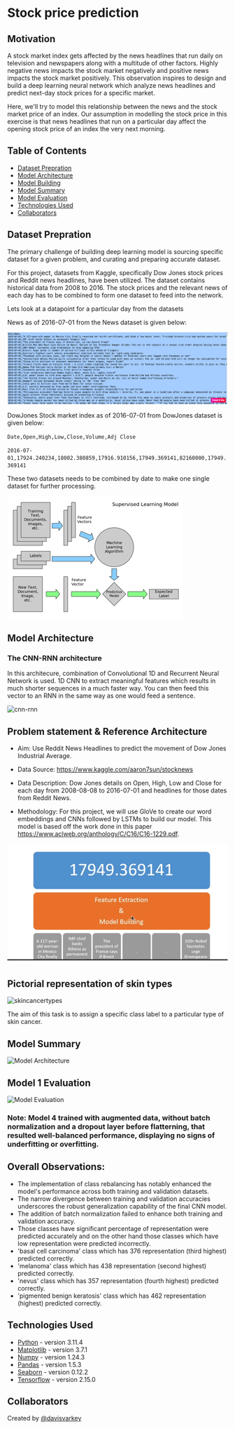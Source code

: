 # Stock price prediction

## Motivation

A stock market index gets affected by the news headlines that run daily on television and newspapers along with a multitude of other factors. Highly negative news impacts the stock market negatively and positive news impacts the stock market positively. This observation inspires to design and build a deep learning neural network which analyze news headlines and predict next-day stock prices for a specific market.
 
Here, we'll try to model this relationship between the news and the stock market price of an index. Our assumption in modelling the stock price in this exercise is that news headlines that run on a particular day affect the opening stock price of an index the very next morning.

## Table of Contents

- [Dataset Prepration](#general-information)
- [Model Architecture](#model-architecture)
- [Model Building](#model-architecture)
- [Model Summary](#model-summary)
- [Model Evaluation](#model-evaluation)
- [Technologies Used](#technologies-used)
- [Collaborators](#collaborators)

<!-- You can include any other section that is pertinent to your problem -->

## Dataset Prepration

The primary challenge of building deep learning model is sourcing specific dataset for a given problem, and curating and preparing accurate dataset.

For this project, datasets from Kaggle, specifically Dow Jones stock prices and Reddit news headlines, have been utilized. The dataset contains historical data from 2008 to 2016.  The stock prices and the relevant news of each day has to be combined to form one dataset to feed into the network.

Lets look at a datapoint for a particular day from the datasets

News as of 2016-07-01 from the News dataset is given below:

![basic](resources/News_2016_07_01.png)

DowJones Stock market index as of 2016-07-01 from DowJones dataset is given below:

`Date,Open,High,Low,Close,Volume,Adj Close`

 `2016-07-01,17924.240234,18002.380859,17916.910156,17949.369141,82160000,17949.369141`

These two datasets needs to be combined by date to make one single dataset for further processing.

![basic](resources/textmining.png)

## Model Architecture

### The CNN-RNN architecture

In this architecure, combination of Convolutional 1D and Recurrent Neural Network is used. 1D CNN to extract meaningful features which results in much shorter sequences in a much faster way. You can then feed this vector to an RNN in the same way as one would feed a sentence.

![cnn-rnn](resources/cnn-1d-rnn.jpg)






## Problem statement & Reference Architecture

- Aim: Use Reddit News Headlines to predict the movement of Dow Jones Industrial Average.

- Data Source: https://www.kaggle.com/aaron7sun/stocknews

- Data Description: Dow Jones details on Open, High, Low and Close for each day from 2008-08-08 to 2016-07-01 and headlines for those dates from Reddit News.

- Methodology: For this project, we will use GloVe to create our word embeddings and CNNs followed by LSTMs to build our model. This model is based off the work done in this paper https://www.aclweb.org/anthology/C/C16/C16-1229.pdf.

![basic](resources/basic_intent.png)


## Pictorial representation of skin types

![skincancertypes](./skin_cancer_types.png)

The aim of this task is to assign a specific class label to a particular type of skin cancer.



## Model Summary

![Model Architecture](./mode-1-summary.png)

## Model 1 Evaluation

![Model Evaluation](./model-1-evaluation.png)


### **Note:**  Model 4 trained with augmented data, without batch normalization and a dropout layer before flatterning, that resulted well-balanced performance, displaying no signs of underfitting or overfitting.

## Overall Observations:

- The implementation of class rebalancing has notably enhanced the model's performance across both training and validation datasets.
- The narrow divergence between training and validation accuracies underscores the robust generalization capability of the final CNN model.
- The addition of batch normalization failed to enhance both training and validation accuracy.
- Those classes have significant percentage of representation were predicted accurately and on the other hand those classes which have low representation were predicted incorrectly.
- 'basal cell carcinoma' class which has 376 representation (third highest) predicted correctly.
- 'melanoma' class which has 438 representation (second highest) predicted correctly.
- 'nevus' class which has 357 representation (fourth highest) predicted correctly.
- 'pigmented benign keratosis' class which has 462 representation (highest) predicted correctly.

## Technologies Used

- [Python](https://www.python.org/) - version 3.11.4
- [Matplotlib](https://matplotlib.org/) - version 3.7.1
- [Numpy](https://numpy.org/) - version 1.24.3
- [Pandas](https://pandas.pydata.org/) - version 1.5.3
- [Seaborn](https://seaborn.pydata.org/) - version 0.12.2
- [Tensorflow](https://www.tensorflow.org/) - version 2.15.0

## Collaborators

Created by [@davisvarkey](https://github.com/davisvarkey)
